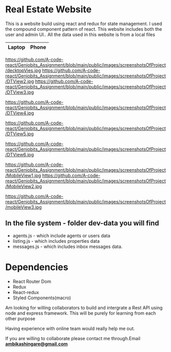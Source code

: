 # Real Estate Website

This is a website build using react and redux for state management. I used the compound component pattern of react. This website includes both the user and admin UI.. All the data used in this website is from a local files


Laptop             |  Phone
:-------------------------:|:-------------------------:

https://github.com/A-code-react/Geniobits_Assignment/blob/main/public/images/screenshotsOfProject/decktopVies.jpg
https://github.com/A-code-react/Geniobits_Assignment/blob/main/public/images/screenshotsOfProject/DTView2.jpg
https://github.com/A-code-react/Geniobits_Assignment/blob/main/public/images/screenshotsOfProject/DTView3.jpg

https://github.com/A-code-react/Geniobits_Assignment/blob/main/public/images/screenshotsOfProject/DTView4.jpg

https://github.com/A-code-react/Geniobits_Assignment/blob/main/public/images/screenshotsOfProject/DTView5.jpg


https://github.com/A-code-react/Geniobits_Assignment/blob/main/public/images/screenshotsOfProject/DTView6.jpg

https://github.com/A-code-react/Geniobits_Assignment/blob/main/public/images/screenshotsOfProject/MobileView1.jpg
https://github.com/A-code-react/Geniobits_Assignment/blob/main/public/images/screenshotsOfProject/MobileView2.jpg

https://github.com/A-code-react/Geniobits_Assignment/blob/main/public/images/screenshotsOfProject/mobileView3.jpg
## In the file system - folder dev-data you will find

- agents.js - which include agents or users data
- listing.js - which includes properties data
- messages.js - which includes inbox messages data.

# Dependencies

- React Router Dom
- Redux
- React-redux
- Styled Components(macro)

Am looking for willing collaborators to build and intergrate a Rest API using node and express framework. This will be purely for learning from each other purpose

Having experience with online team would really help me out.

If you are willing to collaborate please contact me through.Email **ambikashingare@gmail.com**
